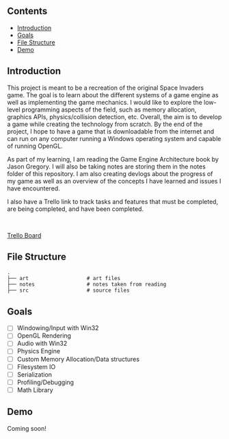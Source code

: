 ## Contents 
* [Introduction](#introduction)
* [Goals](#goals)
* [File Structure](#file-structure)
* [Demo](#demo)

## Introduction
This project is meant to be a recreation of the original Space Invaders game. The goal is to learn about the different systems of a game engine as well as implementing the game mechanics. I would like to explore the low-level programming aspects of the field, such as memory allocation, graphics APIs, physics/collision detection, etc. Overall, the aim is to develop a game while creating the technology from scratch. By the end of the project, I hope to have a game that is downloadable from the internet and can run on any computer running a Windows operating system and capable of running OpenGL.

As part of my learning, I am reading the Game Engine Architecture book by Jason Gregory. I will also be taking notes are storing them in the notes folder of this repository. I am also creating devlogs about the progress of my game as well as an overview of the concepts I have learned and issues I have encountered.

I also have a Trello link to track tasks and features that must be completed, are being completed, and have been completed.

<br/>

[Trello Board](https://trello.com/b/fQBEN9YD/space-invaders) 

## File Structure
```tree
.
├── art                   # art files
├── notes                 # notes taken from reading
├── src                   # source files 
```

## Goals
- [ ] Windowing/Input with Win32
- [ ] OpenGL Rendering
- [ ] Audio with Win32
- [ ] Physics Engine
- [ ] Custom Memory Allocation/Data structures
- [ ] Filesystem IO
- [ ] Serialization
- [ ] Profiling/Debugging
- [ ] Math Library

## Demo
Coming soon!
